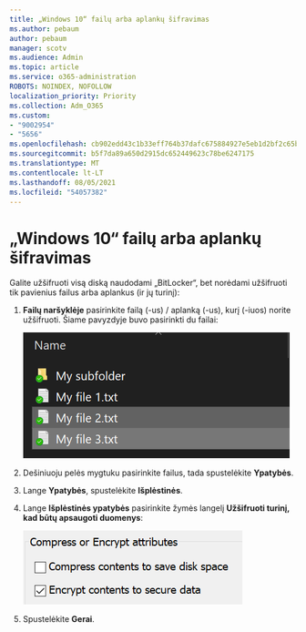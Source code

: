 ```yaml
---
title: „Windows 10“ failų arba aplankų šifravimas
ms.author: pebaum
author: pebaum
manager: scotv
ms.audience: Admin
ms.topic: article
ms.service: o365-administration
ROBOTS: NOINDEX, NOFOLLOW
localization_priority: Priority
ms.collection: Adm_O365
ms.custom:
- "9002954"
- "5656"
ms.openlocfilehash: cb902edd43c1b33eff764b37dafc675884927e5eb1d2bf2c65bb2e826a822583
ms.sourcegitcommit: b5f7da89a650d2915dc652449623c78be6247175
ms.translationtype: MT
ms.contentlocale: lt-LT
ms.lasthandoff: 08/05/2021
ms.locfileid: "54057382"
---
```

# <a name="encrypt-files-or-folder-in-windows-10"></a>„Windows 10“ failų arba aplankų šifravimas

Galite užšifruoti visą diską naudodami „BitLocker“, bet norėdami užšifruoti tik pavienius failus arba aplankus (ir jų turinį):

1. **Failų naršyklėje** pasirinkite failą (-us) / aplanką (-us), kurį (-iuos) norite užšifruoti. Šiame pavyzdyje buvo pasirinkti du failai:

    ![Pasirinkite failus arba aplankus, kuriuos norite užšifruoti](media/select-for-encrypting.png)

2. Dešiniuoju pelės mygtuku pasirinkite failus, tada spustelėkite **Ypatybės**.

3. Lange **Ypatybės**, spustelėkite **Išplėstinės**.

4. Lange **Išplėstinės ypatybės** pasirinkite žymės langelį **Užšifruoti turinį, kad būtų apsaugoti duomenys**:

    ![Užšifruoti turinį](media/encrypt-contents.png)

5. Spustelėkite **Gerai**.
